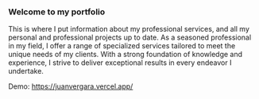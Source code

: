### Welcome to my portfolio
This is where I put information about my professional services, and all my personal and professional projects up to date. As a seasoned professional in my field, I offer a range of specialized services tailored to meet the unique needs of my clients. With a strong foundation of knowledge and experience, I strive to deliver exceptional results in every endeavor I undertake.

Demo: https://juanvergara.vercel.app/
